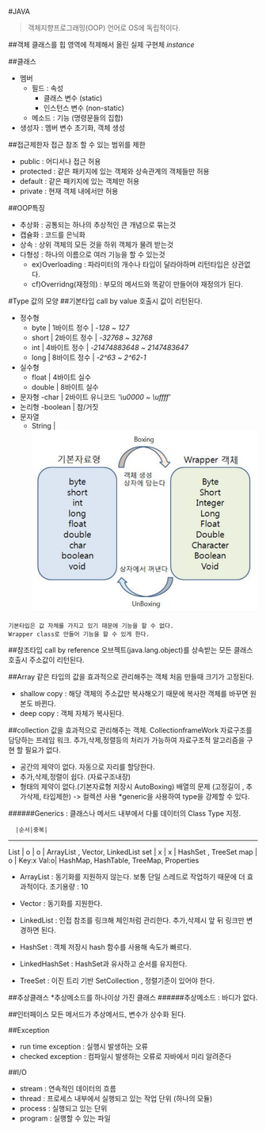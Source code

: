 #JAVA

>객체지향프로그래밍(OOP) 언어로 OS에 독립적이다.

##객체
클래스를 힙 영역에 적제해서 올린 실제 구현체 _instance_

##클래스
  - 멤버
    - 필드 : 속성 
      - 클래스 변수 (static)
      - 인스턴스 변수 (non-static)
    - 메소드 : 기능 (명령문들의 집합)
  - 생성자 : 멤버 변수 초기화, 객체 생성

##접근제한자
접근 참조 할 수 있는 범위를 제한 
  - public : 어디서나 접근 허용
  - protected : 같은 패키지에 있는 객체와 상속관계의 객체들만 허용
  - default : 같은 패키지에 있는 객체만 허용
  - private : 현재 객체 내에서만 허용
 
##OOP특징
  - 추상화 : 공통되는 하나의 추상적인 큰 개념으로 묶는것
  - 캡슐화 : 코드를 은닉화
  - 상속 : 상위 객체의 모든 것을 하위 객체가 물려 받는것
  - 다형성 : 하나의 이름으로 여러 기능을 할 수 있는것
    - ex)Overloading : 파라미터의 개수나 타입이 달라야하며 리턴타입은 상관없다.
    - cf)Overridng(재정의) : 부모의 메서드와 똑같이 만들어야 재정의가 된다.

#Type 
값의 모양
##기본타입 call by value
호출시 값이 리턴된다.
  - 정수형
    - byte | 1바이트 정수 | _-128 ~ 127_
    - short | 2바이트 정수 | _-32768 ~ 32768_ 
    - int | 4바이트 정수 | _-21474883648 ~ 2147483647_
    - long | 8바이트 정수 | _-2^63 ~ 2^62-1_
  - 실수형 
    - float | 4바이트 실수
    - double | 8바이트 실수
  - 문자형
    -char | 2바이트 유니코드 _'\u0000 ~ \uffff'_
  - 논리형
    -boolean | 참/거짓 
  - 문자열 
    - String | 
    ![wrapper class](./img/wrapper.PNG)
```
기본타입은 값 자체를 가지고 있기 때문에 기능을 할 수 없다.
Wrapper class로 만들어 기능을 할 수 있게 한다.
```
 ##참조타입 call by reference
 오브젝트(java.lang.object)를 상속받는 모든 클래스
 호출시 주소값이 리턴된다.
 
 ##Array
 같은 타입의 값을 효과적으로 관리해주는 객체
 처음 만들때 크기가 고정된다.
   - shallow copy : 해당 객체의 주소값만 복사해오기 때문에 복사한 객체를 바꾸면 원본도 바뀐다.
   - deep copy : 객체 자체가 복사된다.
 
 ##collection
 값을 효과적으로 관리해주는 객체.
 CollectionframeWork 자료구조를 담당하는 프레임 워크. 
 추가,삭제,정렬등의 처리가 가능하여 자료구조적 알고리즘을 구현 할 필요가 없다.
 * 공간의 제약이 없다. 자동으로 자리를 할당한다.
 * 추가,삭제,정렬이 쉽다. (자료구조내장)
 * 형태의 제약이 없다.(기본자료형 저장시 AutoBoxing)
 배열의 문제 (고정길이 , 추가삭제, 타입제한) -> 컬렉션 사용 
 *generic을 사용하여 type을 강제할 수 있다.
 
 ######Generics : 클래스나 메서드 내부에서 다룰 데이터의 Class Type 지정.

      |순서|중복| 
-----------------------------------------------------------------
 List | o | o | ArrayList , Vector, LinkedList
 set  | x | x  | HashSet , TreeSet
 map  | o | Key:x Val:o| HashMap, HashTable, TreeMap, Properties

 * ArrayList : 동기화를 지원하지 않는다. 보통 단일 스레드로 작업하기 때문에 더 효과적이다.
               초기용량 : 10
 * Vector : 동기화를 지원한다.
 * LinkedList : 인접 참조를 링크해 체인처럼 관리한다. 추가,삭제시 앞 뒤 링크만 변경하면 된다.

 * HashSet : 객체 저장시 hash 함수를 사용해 속도가 빠르다.
 * LinkedHashSet : HashSet과 유사하고 순서를 유지한다.
 * TreeSet : 이진 트리 기반 SetCollection , 정렬기준이 있어야 한다.
 
 ##추상클래스
 *추상메소드를 하나이상 가진 클래스 
 ######추상메소드 : 바디가 없다.
 
 ##인터페이스 
 모든 메서드가 추상메서드, 변수가 상수화 된다.
 
 ##Exception
   - run time exception : 실행시 발생하는 오류
   - checked exception : 컴파일시 발생하는 오류로 자바에서 미리 알려준다
 
 ##I/O
  - stream : 연속적인 데이터의 흐름
  - thread : 프로세스 내부에서 실행되고 있는 작업 단위 (하나의 모듈)
  - process : 실행되고 있는 단위
  - program : 실행할 수 있는 파일 
 